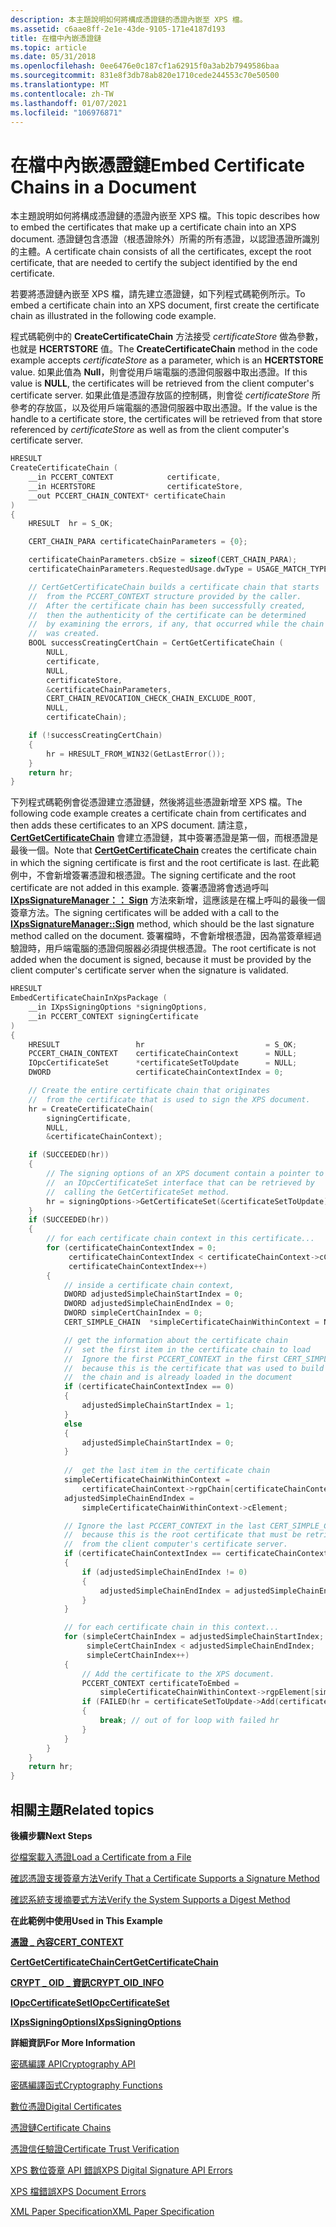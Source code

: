 ```yaml
---
description: 本主題說明如何將構成憑證鏈的憑證內嵌至 XPS 檔。
ms.assetid: c6aae8ff-2e1e-43de-9105-171e4187d193
title: 在檔中內嵌憑證鏈
ms.topic: article
ms.date: 05/31/2018
ms.openlocfilehash: 0ee6476e0c187cf1a62915f0a3ab2b7949586baa
ms.sourcegitcommit: 831e8f3db78ab820e1710cede244553c70e50500
ms.translationtype: MT
ms.contentlocale: zh-TW
ms.lasthandoff: 01/07/2021
ms.locfileid: "106976871"
---
```

# <a name="embed-certificate-chains-in-a-document"></a><span data-ttu-id="8fc66-103">在檔中內嵌憑證鏈</span><span class="sxs-lookup"><span data-stu-id="8fc66-103">Embed Certificate Chains in a Document</span></span>

<span data-ttu-id="8fc66-104">本主題說明如何將構成憑證鏈的憑證內嵌至 XPS 檔。</span><span class="sxs-lookup"><span data-stu-id="8fc66-104">This topic describes how to embed the certificates that make up a certificate chain into an XPS document.</span></span> <span data-ttu-id="8fc66-105">憑證鏈包含憑證（根憑證除外）所需的所有憑證，以認證憑證所識別的主體。</span><span class="sxs-lookup"><span data-stu-id="8fc66-105">A certificate chain consists of all the certificates, except the root certificate, that are needed to certify the subject identified by the end certificate.</span></span>

<span data-ttu-id="8fc66-106">若要將憑證鏈內嵌至 XPS 檔，請先建立憑證鏈，如下列程式碼範例所示。</span><span class="sxs-lookup"><span data-stu-id="8fc66-106">To embed a certificate chain into an XPS document, first create the certificate chain as illustrated in the following code example.</span></span>

<span data-ttu-id="8fc66-107">程式碼範例中的 **CreateCertificateChain** 方法接受 *certificateStore* 做為參數，也就是 **HCERTSTORE** 值。</span><span class="sxs-lookup"><span data-stu-id="8fc66-107">The **CreateCertificateChain** method in the code example accepts *certificateStore* as a parameter, which is an **HCERTSTORE** value.</span></span> <span data-ttu-id="8fc66-108">如果此值為 **Null**，則會從用戶端電腦的憑證伺服器中取出憑證。</span><span class="sxs-lookup"><span data-stu-id="8fc66-108">If this value is **NULL**, the certificates will be retrieved from the client computer's certificate server.</span></span> <span data-ttu-id="8fc66-109">如果此值是憑證存放區的控制碼，則會從 *certificateStore* 所參考的存放區，以及從用戶端電腦的憑證伺服器中取出憑證。</span><span class="sxs-lookup"><span data-stu-id="8fc66-109">If the value is the handle to a certificate store, the certificates will be retrieved from that store referenced by *certificateStore* as well as from the client computer's certificate server.</span></span>


```C++
HRESULT 
CreateCertificateChain (
    __in PCCERT_CONTEXT            certificate,
    __in HCERTSTORE                certificateStore,
    __out PCCERT_CHAIN_CONTEXT* certificateChain
)
{
    HRESULT  hr = S_OK;

    CERT_CHAIN_PARA certificateChainParameters = {0};

    certificateChainParameters.cbSize = sizeof(CERT_CHAIN_PARA);
    certificateChainParameters.RequestedUsage.dwType = USAGE_MATCH_TYPE_AND;

    // CertGetCertificateChain builds a certificate chain that starts 
    //  from the PCCERT_CONTEXT structure provided by the caller.
    //  After the certificate chain has been successfully created, 
    //  then the authenticity of the certificate can be determined 
    //  by examining the errors, if any, that occurred while the chain
    //  was created.
    BOOL successCreatingCertChain = CertGetCertificateChain (
        NULL,
        certificate,
        NULL,
        certificateStore,
        &certificateChainParameters,
        CERT_CHAIN_REVOCATION_CHECK_CHAIN_EXCLUDE_ROOT,
        NULL,
        certificateChain);

    if (!successCreatingCertChain)
    {
        hr = HRESULT_FROM_WIN32(GetLastError());
    }
    return hr;
}
```



<span data-ttu-id="8fc66-110">下列程式碼範例會從憑證建立憑證鏈，然後將這些憑證新增至 XPS 檔。</span><span class="sxs-lookup"><span data-stu-id="8fc66-110">The following code example creates a certificate chain from certificates and then adds these certificates to an XPS document.</span></span> <span data-ttu-id="8fc66-111">請注意， [**CertGetCertificateChain**](/windows/desktop/api/wincrypt/nf-wincrypt-certgetcertificatechain) 會建立憑證鏈，其中簽署憑證是第一個，而根憑證是最後一個。</span><span class="sxs-lookup"><span data-stu-id="8fc66-111">Note that [**CertGetCertificateChain**](/windows/desktop/api/wincrypt/nf-wincrypt-certgetcertificatechain) creates the certificate chain in which the signing certificate is first and the root certificate is last.</span></span> <span data-ttu-id="8fc66-112">在此範例中，不會新增簽署憑證和根憑證。</span><span class="sxs-lookup"><span data-stu-id="8fc66-112">The signing certificate and the root certificate are not added in this example.</span></span> <span data-ttu-id="8fc66-113">簽署憑證將會透過呼叫 [**IXpsSignatureManager：： Sign**](/windows/desktop/api/xpsdigitalsignature/nf-xpsdigitalsignature-ixpssignaturemanager-sign) 方法來新增，這應該是在檔上呼叫的最後一個簽章方法。</span><span class="sxs-lookup"><span data-stu-id="8fc66-113">The signing certificates will be added with a call to the [**IXpsSignatureManager::Sign**](/windows/desktop/api/xpsdigitalsignature/nf-xpsdigitalsignature-ixpssignaturemanager-sign) method, which should be the last signature method called on the document.</span></span> <span data-ttu-id="8fc66-114">簽署檔時，不會新增根憑證，因為當簽章經過驗證時，用戶端電腦的憑證伺服器必須提供根憑證。</span><span class="sxs-lookup"><span data-stu-id="8fc66-114">The root certificate is not added when the document is signed, because it must be provided by the client computer's certificate server when the signature is validated.</span></span>


```C++
HRESULT
EmbedCertificateChainInXpsPackage (
    __in IXpsSigningOptions *signingOptions,
    __in PCCERT_CONTEXT signingCertificate
)
{
    HRESULT                 hr                           = S_OK;
    PCCERT_CHAIN_CONTEXT    certificateChainContext      = NULL;
    IOpcCertificateSet      *certificateSetToUpdate      = NULL;
    DWORD                   certificateChainContextIndex = 0;

    // Create the entire certificate chain that originates 
    //  from the certificate that is used to sign the XPS document.
    hr = CreateCertificateChain(
        signingCertificate, 
        NULL, 
        &certificateChainContext);

    if (SUCCEEDED(hr))
    {
        // The signing options of an XPS document contain a pointer to 
        //  an IOpcCertificateSet interface that can be retrieved by 
        //  calling the GetCertificateSet method.
        hr = signingOptions->GetCertificateSet(&certificateSetToUpdate);
    }
    if (SUCCEEDED(hr))
    {
        // for each certificate chain context in this certificate...
        for (certificateChainContextIndex = 0; 
             certificateChainContextIndex < certificateChainContext->cChain; 
             certificateChainContextIndex++)
        {
            // inside a certificate chain context, 
            DWORD adjustedSimpleChainStartIndex = 0;
            DWORD adjustedSimpleChainEndIndex = 0;
            DWORD simpleCertChainIndex = 0;
            CERT_SIMPLE_CHAIN  *simpleCertificateChainWithinContext = NULL;

            // get the information about the certificate chain
            //  set the first item in the certificate chain to load
            //  Ignore the first PCCERT_CONTEXT in the first CERT_SIMPLE_CHAIN
            //  because this is the certificate that was used to build
            //  the chain and is already loaded in the document
            if (certificateChainContextIndex == 0)
            {
                adjustedSimpleChainStartIndex = 1;
            }
            else
            {
                adjustedSimpleChainStartIndex = 0;
            }
                    
            //  get the last item in the certificate chain
            simpleCertificateChainWithinContext = 
                certificateChainContext->rgpChain[certificateChainContextIndex];
            adjustedSimpleChainEndIndex = 
                simpleCertificateChainWithinContext->cElement;

            // Ignore the last PCCERT_CONTEXT in the last CERT_SIMPLE_CHAIN
            //  because this is the root certificate that must be retrieved
            //  from the client computer's certificate server.
            if (certificateChainContextIndex == certificateChainContext->cChain - 1)
            {
                if (adjustedSimpleChainEndIndex != 0)
                {
                    adjustedSimpleChainEndIndex = adjustedSimpleChainEndIndex - 1;
                }
            }

            // for each certificate chain in this context...
            for (simpleCertChainIndex = adjustedSimpleChainStartIndex; 
                 simpleCertChainIndex < adjustedSimpleChainEndIndex;
                 simpleCertChainIndex++)
            {
                // Add the certificate to the XPS document.
                PCCERT_CONTEXT certificateToEmbed = 
                    simpleCertificateChainWithinContext->rgpElement[simpleCertChainIndex]->pCertContext;
                if (FAILED(hr = certificateSetToUpdate->Add(certificateToEmbed)))
                {
                    break; // out of for loop with failed hr
                }
            }
        }
    }
    return hr;
}
```



## <a name="related-topics"></a><span data-ttu-id="8fc66-115">相關主題</span><span class="sxs-lookup"><span data-stu-id="8fc66-115">Related topics</span></span>

<dl> <dt>

<span data-ttu-id="8fc66-116">**後續步驟**</span><span class="sxs-lookup"><span data-stu-id="8fc66-116">**Next Steps**</span></span>
</dt> <dt>

[<span data-ttu-id="8fc66-117">從檔案載入憑證</span><span class="sxs-lookup"><span data-stu-id="8fc66-117">Load a Certificate from a File</span></span>](load-a-certificate-from-a-file.md)
</dt> <dt>

[<span data-ttu-id="8fc66-118">確認憑證支援簽章方法</span><span class="sxs-lookup"><span data-stu-id="8fc66-118">Verify That a Certificate Supports a Signature Method</span></span>](verify-a-certificate-supports-a-signature-method.md)
</dt> <dt>

[<span data-ttu-id="8fc66-119">確認系統支援摘要式方法</span><span class="sxs-lookup"><span data-stu-id="8fc66-119">Verify the System Supports a Digest Method</span></span>](verify-a-certificate-supports-a-digest-method.md)
</dt> <dt>

<span data-ttu-id="8fc66-120">**在此範例中使用**</span><span class="sxs-lookup"><span data-stu-id="8fc66-120">**Used in This Example**</span></span>
</dt> <dt>

[<span data-ttu-id="8fc66-121">**憑證 \_ 內容**</span><span class="sxs-lookup"><span data-stu-id="8fc66-121">**CERT\_CONTEXT**</span></span>](/windows/desktop/api/wincrypt/ns-wincrypt-cert_context)
</dt> <dt>

[<span data-ttu-id="8fc66-122">**CertGetCertificateChain**</span><span class="sxs-lookup"><span data-stu-id="8fc66-122">**CertGetCertificateChain**</span></span>](/windows/desktop/api/wincrypt/nf-wincrypt-certgetcertificatechain)
</dt> <dt>

[<span data-ttu-id="8fc66-123">**CRYPT \_ OID \_ 資訊**</span><span class="sxs-lookup"><span data-stu-id="8fc66-123">**CRYPT\_OID\_INFO**</span></span>](/windows/desktop/api/wincrypt/ns-wincrypt-crypt_oid_info)
</dt> <dt>

[<span data-ttu-id="8fc66-124">**IOpcCertificateSet**</span><span class="sxs-lookup"><span data-stu-id="8fc66-124">**IOpcCertificateSet**</span></span>](/previous-versions/windows/desktop/api/msopc/nn-msopc-iopccertificateset)
</dt> <dt>

[<span data-ttu-id="8fc66-125">**IXpsSigningOptions**</span><span class="sxs-lookup"><span data-stu-id="8fc66-125">**IXpsSigningOptions**</span></span>](/windows/desktop/api/xpsdigitalsignature/nn-xpsdigitalsignature-ixpssigningoptions)
</dt> <dt>

<span data-ttu-id="8fc66-126">**詳細資訊**</span><span class="sxs-lookup"><span data-stu-id="8fc66-126">**For More Information**</span></span>
</dt> <dt>

[<span data-ttu-id="8fc66-127">密碼編譯 API</span><span class="sxs-lookup"><span data-stu-id="8fc66-127">Cryptography API</span></span>](/windows/desktop/SecCrypto/cryptography-portal)
</dt> <dt>

[<span data-ttu-id="8fc66-128">密碼編譯函式</span><span class="sxs-lookup"><span data-stu-id="8fc66-128">Cryptography Functions</span></span>](/windows/desktop/SecCrypto/cryptography-functions)
</dt> <dt>

[<span data-ttu-id="8fc66-129">數位憑證</span><span class="sxs-lookup"><span data-stu-id="8fc66-129">Digital Certificates</span></span>](/windows/desktop/SecCrypto/digital-certificates)
</dt> <dt>

[<span data-ttu-id="8fc66-130">憑證鏈</span><span class="sxs-lookup"><span data-stu-id="8fc66-130">Certificate Chains</span></span>](/windows/desktop/SecCrypto/certificate-chains)
</dt> <dt>

[<span data-ttu-id="8fc66-131">憑證信任驗證</span><span class="sxs-lookup"><span data-stu-id="8fc66-131">Certificate Trust Verification</span></span>](/windows/desktop/SecCrypto/certificate-trust-verification)
</dt> <dt>

[<span data-ttu-id="8fc66-132">XPS 數位簽章 API 錯誤</span><span class="sxs-lookup"><span data-stu-id="8fc66-132">XPS Digital Signature API Errors</span></span>](xps-digital-signatures-errors.md)
</dt> <dt>

[<span data-ttu-id="8fc66-133">XPS 檔錯誤</span><span class="sxs-lookup"><span data-stu-id="8fc66-133">XPS Document Errors</span></span>](xps-document-errors.md)
</dt> <dt>

[<span data-ttu-id="8fc66-134">XML Paper Specification</span><span class="sxs-lookup"><span data-stu-id="8fc66-134">XML Paper Specification</span></span>](https://www.ecma-international.org/activities/XML%20Paper%20Specification/XPS%20Standard%20WD%201.6.pdf)
</dt> </dl>

 

 
